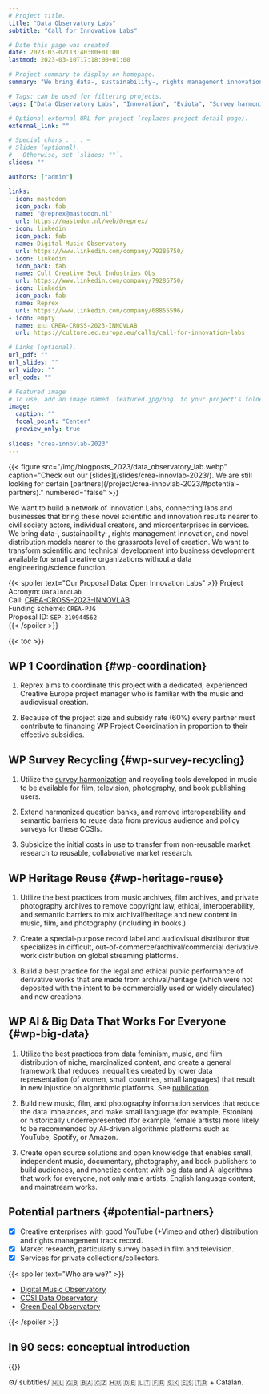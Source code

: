 ```yaml
---
# Project title.
title: "Data Observatory Labs"
subtitle: "Call for Innovation Labs" 

# Date this page was created.
date: 2023-03-02T13:40:00+01:00
lastmod: 2023-03-10T17:18:00+01:00

# Project summary to display on homepage.
summary: "We bring data-, sustainability-, rights management innovation, and novel distribution models nearer to the grassroots level of creation."

# Tags: can be used for filtering projects.
tags: ["Data Observatory Labs", "Innovation", "Eviota", "Survey harmonization", "music", "film"]

# Optional external URL for project (replaces project detail page).
external_link: ""

# Special chars . . . —
# Slides (optional).
#   Otherwise, set `slides: ""`.
slides: ""

authors: ["admin"]

links:
- icon: mastodon
  icon_pack: fab
  name: "@reprex@mastodon.nl"
  url: https://mastodon.nl/web/@reprex/
- icon: linkedin
  icon_pack: fab
  name: Digital Music Observatory
  url: https://www.linkedin.com/company/79286750/
- icon: linkedin
  icon_pack: fab
  name: Cult Creative Sect Industries Obs
  url: https://www.linkedin.com/company/79286750/
- icon: linkedin
  icon_pack: fab
  name: Reprex
  url: https://www.linkedin.com/company/68855596/
- icon: empty
  name: 🇪🇺 CREA-CROSS-2023-INNOVLAB
  url: https://culture.ec.europa.eu/calls/call-for-innovation-labs

# Links (optional).
url_pdf: ""
url_slides: ""
url_video: ""
url_code: ""

# Featured image
# To use, add an image named `featured.jpg/png` to your project's folder. 
image:
  caption: ""
  focal_point: "Center"
  preview_only: true
  
slides: "crea-innovlab-2023"
---
```


<td style="text-align: center;">{{< figure src="/img/blogposts_2023/data_observatory_lab.webp" caption="Check out our [slides](/slides/crea-innovlab-2023/). We are still looking for certain [partners](/project/crea-innovlab-2023/#potential-partners)." numbered="false" >}}</td>

We want to build a network of Innovation Labs, connecting labs and businesses that bring these novel scientific and innovation results nearer to civil society actors, individual creators, and microenterprises in services. We bring data-, sustainability-, rights management innovation, and novel distribution models nearer to the grassroots level of creation. We want to transform scientific and technical development into business development available for small creative organizations without a data engineering/science function.

{{< spoiler text="Our Proposal Data: Open Innovation Labs" >}}
Project Acronym: `DataInnoLab`</br>
Call: [CREA-CROSS-2023-INNOVLAB](https://culture.ec.europa.eu/calls/call-for-innovation-labs)</br>
Funding scheme: `CREA-PJG`</br>
Proposal ID: `SEP-210944562`</br>
{{< /spoiler >}}


{{< toc >}}

## WP 1 Coordination {#wp-coordination}

1. Reprex aims to coordinate this project with a dedicated, experienced Creative Europe project manager who is familiar with the music and audiovisual creation.

2. Because of the project size and subsidy rate (60%) every partner must contribute to financing WP Project Coordination in proportion to their effective subsidies.

## WP Survey Recycling {#wp-survey-recycling}

1. Utilize the [survey harmonization](https://reprex.nl/project/surveyharmonies/) and recycling tools developed in music to be available for film, television, photography, and book publishing users. 

2. Extend harmonized question banks, and remove interoperability and semantic barriers to reuse data from previous audience and policy surveys for these CCSIs.

3. Subsidize the initial costs in use to transfer from non-reusable market research to reusable, collaborative market research.


## WP Heritage Reuse {#wp-heritage-reuse}

1. Utilize the best practices from music archives, film archives, and private photography archives 
to remove copyright law, ethical, interoperability, and semantic barriers to mix archival/heritage and new content in music, film, and photography (including in books.)

2. Create a special-purpose record label and audiovisual distributor that specializes in difficult, out-of-commerce/archival/commercial derivative work distribution on global streaming platforms.

3. Build a best practice for the legal and ethical public performance of derivative works that are made from archival/heritage (which were not deposited with the intent to be commercially used or widely circulated) and new creations.


## WP AI & Big Data That Works For Everyone {#wp-big-data}

1. Utilize the best practices from data feminism, music, and film distribution of niche, marginalized content, and create a general framework that reduces inequalities created by lower data representation (of women, small countries, small languages) that result in new injustice on algorithmic platforms. See [publication](https://reprex.nl/publication/european_visibilitiy_2022/).

2. Build new music, film, and photography information services that reduce the data imbalances, and make small language (for example, Estonian) or historically underrepresented (for example, female artists) more likely to be recommended by AI-driven algorithmic platforms such as YouTube, Spotify, or Amazon.

3. Create open source solutions and open knowledge that enables small, independent music, documentary, photography, and book publishers to build audiences, and monetize content with big data and AI algorithms that work for everyone, not only male artists, English language content, and mainstream works.


## Potential partners {#potential-partners}

- [x] Creative enterprises with good YouTube (+Vimeo and other) distribution and rights management track record.
- [x] Market research, particularly survey based in film and television.
- [x] Services for private collections/collectors.
 
{{< spoiler text="Who are we?" >}}

- [Digital Music Observatory](https://music.dataobservatory.eu/#contributors)
- [CCSI Data Observatory](https://ccsi.dataobservatory.eu/#contributors)
- [Green Deal Observatory](https://greendeal.dataobservatory.eu/#contributors)

{{< /spoiler >}}

## In 90 secs: conceptual introduction

{{<youtube bgp-n55TKCk>}}

⚙️/ subtitles/ 🇳🇱 🇬🇧 🇧🇦 🇨🇿 🇭🇺 🇩🇪 🇱🇹 🇫🇷 🇸🇰 🇪🇸 🇹🇷 + Catalan.


